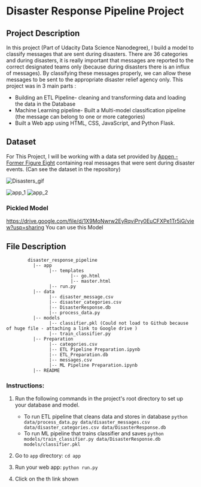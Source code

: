 # Disaster Response Pipeline Project

## Project Description
In this project (Part of Udacity Data Science Nanodegree), I build a model to classify messages that are sent during disasters. There are 36 categories and during disasters, it is really important that messages are reported to the correct designated teams only (because during disasters there is an influx of messages). By classifying these messages properly, we can allow these messages to be sent to the appropriate disaster relief agency only. This project was in 3 main parts :
 - Building an ETL Pipeline- cleaning and transforming data and loading the data in the Database
 - Machine Learning pipeline- Built a Multi-model classification pipeline (the message can belong to one or more categories)
 - Built a Web app using HTML, CSS, JavaScript, and Python Flask.
 
## Dataset
For This Project, I will be working with a data set provided by [Appen - Former Figure Eight](https://appen.com/) containing real messages that were sent during disaster events. (Can see the dataset in the repository)


![Disasters_gif](https://github.com/ishankcode/Disaster_Pipeline/assets/66678343/8e477f58-09fd-4a10-90f2-70711cfef703)



![app_1](https://github.com/ishankcode/Disaster_Pipeline/assets/66678343/fc986549-fba7-431a-a2bf-adfb16ce76af)
![app_2](https://github.com/ishankcode/Disaster_Pipeline/assets/66678343/51da44d9-91e9-49f6-acb5-8673fcda5261)


### Pickled Model
https://drive.google.com/file/d/1X9MoNwrw2EyRqviPry0EuCFXPe1Tr5iG/view?usp=sharing
You can use this Model

## File Description
~~~~~~~
        disaster_response_pipeline
          |-- app
                |-- templates
                        |-- go.html
                        |-- master.html
                |-- run.py
          |-- data
                |-- disaster_message.csv
                |-- disaster_categories.csv
                |-- DisasterResponse.db
                |-- process_data.py
          |-- models
                |-- classifier.pkl (Could not load to Github because of huge file - attaching a link to Google drive )
                |-- train_classifier.py
          |-- Preparation
                |-- categories.csv
                |-- ETL Pipeline Preparation.ipynb
                |-- ETL_Preparation.db
                |-- messages.csv
                |-- ML Pipeline Preparation.ipynb
          |-- README
~~~~~~~

### Instructions:
1. Run the following commands in the project's root directory to set up your database and model.

    - To run ETL pipeline that cleans data and stores in database
        `python data/process_data.py data/disaster_messages.csv data/disaster_categories.csv data/DisasterResponse.db`
    - To run ML pipeline that trains classifier and saves
        `python models/train_classifier.py data/DisasterResponse.db models/classifier.pkl`

2. Go to `app` directory: `cd app`

3. Run your web app: `python run.py`

4. Click on the th link shown
